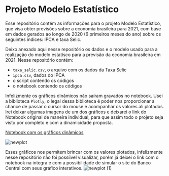 # Projeto Modelo Estatístico
Esse repositório contém as informações para o projeto Modelo Estatístico, que visa obter previsões sobre a economia brasileira para 2021, com base em dados gerados ao longo de 2020 (6 primeiros meses do ano) sobre os seguintes índices: IPCA e taxa Selic.

Deixo anexado aqui nesse repositório os dados e o modelo usado para a realização do modelo estatísco para a previsão da economia brasileira em 2021. Nesse repositório contém:
- `taxa_selic.csv`, o arquivo com os dados da Taxa Selic
- ``ipca.csv``, dados do IPCA
- o script contendo os códigos
- o notebook contendo os códigos

Infelizmente os gráficos dinâmicos não saíram gravados no notebook. Usei a biblioteca `Plotly`, o legal dessa biblioteca é poder nos proporcionar a chance de passar o cursor do mouse e acompanhar os valores ali plotados. Irei deixar algumas imagens de um dos gráficos e deixarei o link do Notebook original de maneira individual, para que assim todo o projeto seja visto por completo e com a dinamicidade proposta.

[Notebook com os gráficos dinâmicos](https://www.kaggle.com/katharinepires/previs-o-economia-brasileira-para-2021)

![newplot](https://user-images.githubusercontent.com/67076633/94880768-4eb48600-043a-11eb-980f-faa6d87bed22.png)

Esses gráficos nos permitem brincar com os valores plotados, infelizmente nesse repositório não foi possíivel visualizar, porém já deixei o link com o notebook na integra e com a possibilidade de simular o site do Banco Central com seus gráfico interativos.
![newplot (1)](https://user-images.githubusercontent.com/67076633/94880782-58d68480-043a-11eb-9e27-9cd5de960797.png)
